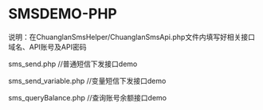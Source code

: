 # SMSDEMO-PHP

说明：在ChuanglanSmsHelper/ChuanglanSmsApi.php文件内填写好相关接口域名、API账号及API密码

sms_send.php	     //普通短信下发接口demo  

sms_send_variable.php   //变量短信下发接口demo  

sms_queryBalance.php	   //查询账号余额接口demo  
